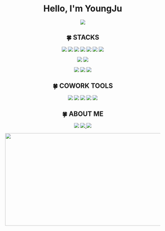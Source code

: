 <h1 align="center">Hello, I'm YoungJu </h1>
<p align="center">
  <img src="https://capsule-render.vercel.app/api?type=soft&color=ffcfe4&height=200&section=header&text=welcome!&fontSize=90&animation=twinkling&fontColor=ffffff" />
</p>

<h2 align="center">🍀 STACKS</h2>

<p align="center">
<img src="https://img.shields.io/badge/html5-%23E34F26.svg?style=for-the-badge&logo=html5&logoColor=white" />
<img src="https://img.shields.io/badge/react-%2320232a.svg?style=for-the-badge&logo=react&logoColor=%2361DAFB" />
<img src="https://img.shields.io/badge/React_Router-CA4245?style=for-the-badge&logo=react-router&logoColor=white" />
<img src="https://img.shields.io/badge/redux-%23593d88.svg?style=for-the-badge&logo=redux&logoColor=white" />
<img src="https://img.shields.io/badge/styled--components-DB7093?style=for-the-badge&logo=styled-components&logoColor=white" />
<img src="https://img.shields.io/badge/NPM-%23CB3837.svg?style=for-the-badge&logo=npm&logoColor=white" />
<img src="https://img.shields.io/badge/netlify-%23000000.svg?style=for-the-badge&logo=netlify&logoColor=#00C7B7" />
</p>
<p align="center">
<img src="https://img.shields.io/badge/node.js-6DA55F?style=for-the-badge&logo=node.js&logoColor=white" />
<img src="https://img.shields.io/badge/MongoDB-%234ea94b.svg?style=for-the-badge&logo=mongodb&logoColor=white" />
</p>

<p align="center">
<img src="https://img.shields.io/badge/c++-%2300599C.svg?style=for-the-badge&logo=c%2B%2B&logoColor=white" />
<img src="https://img.shields.io/badge/javascript-%23323330.svg?style=for-the-badge&logo=javascript&logoColor=%23F7DF1E" />
<img src="https://img.shields.io/badge/python-3670A0?style=for-the-badge&logo=python&logoColor=ffdd54" />
</p>

<h2 align="center">🍀 COWORK TOOLS</h2>

<p align="center">
<img src="https://img.shields.io/badge/github-%23121011.svg?style=for-the-badge&logo=github&logoColor=white" />
<img src="https://img.shields.io/badge/Notion-%23000000.svg?style=for-the-badge&logo=notion&logoColor=white" />
<img src="https://img.shields.io/badge/figma-%23F24E1E.svg?style=for-the-badge&logo=figma&logoColor=white" />
<img src="https://img.shields.io/badge/Slack-4A154B?style=for-the-badge&logo=slack&logoColor=white" />
<img src="https://img.shields.io/badge/Discord-%235865F2.svg?style=for-the-badge&logo=discord&logoColor=white" />
</p>


<h2 align="center">🍀 ABOUT ME</h2>

<p align="center">
<img src="https://img.shields.io/badge/youngju6143@gmail.com-D14836?style=for-the-badge&logo=gmail&logoColor=white" />
<a href="https://0ju428.tistory.com/">
  <img src="https://img.shields.io/badge/Tistory-A9BCF5?style=for-the-badge&logo=GitHub Sponsors&logoColor=white"&link=https://0ju428.tistory.com/"/>
</a>
  
<a href="https://0ju428.notion.site/1127763dd03a808497bddd20c61afec2?pvs=4/">
  <img src="https://img.shields.io/badge/Portfolio-%23000000.svg?style=for-the-badge&logo=notion&logoColor=white" />
</a>
</p>

<div align="center">
  <a href="https://github.com/devxb/gitanimals">
    <img
      src="https://render.gitanimals.org/farms/youngju6143"
      width="600"
      height="300"
    />
  </a>
</div>


